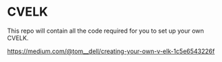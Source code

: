 # CVELK

This repo will contain all the code required for you to set up your own CVELK.

https://medium.com/@tom__dell/creating-your-own-v-elk-1c5e6543226f
